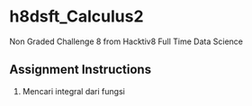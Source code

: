# h8dsft_Calculus2
Non Graded Challenge 8 from Hacktiv8 Full Time Data Science

## Assignment Instructions
1. Mencari integral dari fungsi
